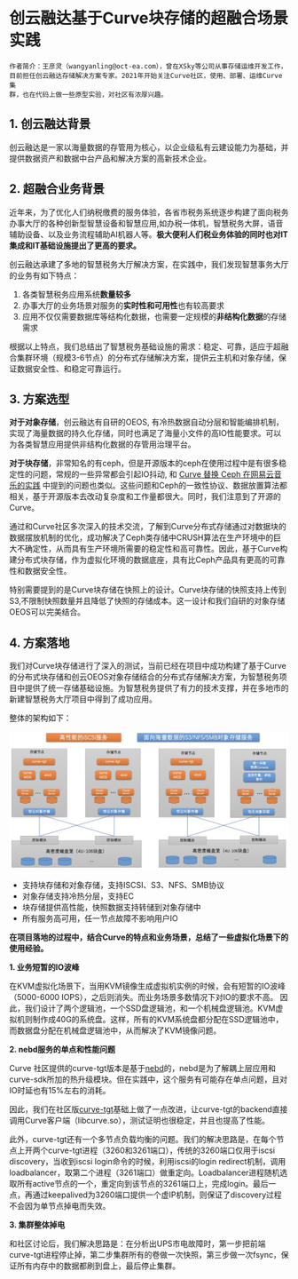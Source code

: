 # 创云融达基于Curve块存储的超融合场景实践

```
作者简介：王彦灵（wangyanling@oct-ea.com），曾在XSky等公司从事存储运维开发工作，
目前担任创云融达存储解决方案专家。2021年开始关注Curve社区，使用、部署、运维Curve集
群，也在代码上做一些原型实验，对社区有浓厚兴趣。
```

## 1. 创云融达背景

创云融达是一家以海量数据的存管用为核心，以企业级私有云建设能力为基础，并提供数据资产和数据中台产品和解决方案的高新技术企业。

## 2. 超融合业务背景

近年来，为了优化人们纳税缴费的服务体验，各省市税务系统逐步构建了面向税务办事大厅的各种创新型智慧设备和智慧应用,如办税一体机，智慧税务大屏，语音辅助设备、以及业务流程辅助AI机器人等。**极大便利人们税业务体验的同时也对IT集成和IT基础设施提出了更高的要求。** 

创云融达承建了多地的智慧税务大厅解决方案，在实践中，我们发现智慧事务大厅的业务有如下特点：
1. 各类智慧税务应用系统**数量较多**
2. 办事大厅的业务场景对服务的**实时性和可用性**也有较高要求
3. 应用不仅仅需要数据库等结构化数据，也需要一定规模的**非结构化数据**的存储需求

根据以上特点，我们总结出了智慧税务基础设施的需求：稳定、可靠，适应于超融合集群环境（规模3-6节点）的分布式存储解决方案，提供云主机和对象存储，保证数据安全性、和稳定可靠运行。

## 3. 方案选型

**对于对象存储**，创云融达有自研的OEOS, 有冷热数据自动分层和智能编排机制，实现了海量数据的持久化存储，同时也满足了海量小文件的高IO性能要求。可以为各类智慧应用提供非结构化数据的存管用治理平台。

**对于块存储**，非常知名的有ceph，但是开源版本的ceph在使用过程中是有很多稳定性的问题，常规的一些异常都会引起IO抖动, 和 [Curve 替换 Ceph 在网易云音乐的实践](https://mp.weixin.qq.com/s/530nTRxHHE5ghSItctqYvA) 中提到的问题也类似。这些问题和Ceph的一致性协议、数据放置算法都相关，基于开源版本去改动复杂度和工作量都很大。同时，我们注意到了开源的Curve。

通过和Curve社区多次深入的技术交流，了解到Curve分布式存储通过对数据块的数据摆放机制的优化，成功解决了Ceph类存储中CRUSH算法在生产环境中的巨大不确定性，从而具有生产环境所需要的稳定性和高可靠性。因此，基于Curve构建分布式块存储，作为虚拟化环境的数据底座，具有比Ceph产品具有更高的可靠性和数据安全性。

特别需要提到的是Curve块存储在快照上的设计。Curve块存储的快照支持上传到S3,不限制快照数量并且降低了快照的存储成本。这一设计和我们自研的对象存储OEOS可以完美结合。

## 4. 方案落地

我们对Curve块存储进行了深入的测试，当前已经在项目中成功构建了基于Curve的分布式块存储和创云OEOS对象存储结合的分布式存储解决方案，为智慧税务项目中提供了统一存储基础设施。为智慧税务提供了有力的技术支撑，并在多地市的新建智慧税务大厅项目中得到了成功应用。

整体的架构如下：

![arch](../../images/1117-arc.jpg)

- 支持块存储和对象存储，支持ISCSI、S3、NFS、SMB协议
- 对象存储支持冷热分层，支持EC
- 块存储提供高性能，快照数据支持转储到对象存储中
- 所有服务高可用，任一节点故障不影响用户IO

**在项目落地的过程中，结合Curve的特点和业务场景，总结了一些虚拟化场景下的使用经验。**

**1. 业务短暂的IO波峰**

在KVM虚拟化场景下，当用KVM镜像生成虚拟机实例的时候，会有短暂的IO波峰（5000-6000 IOPS），之后则消失。而业务场景多数情况下对IO的要求不高。
因此，我们设计了两个逻辑池，一个SSD盘逻辑池，和一个机械盘逻辑池。KVM虚拟机则制作成40G的系统盘。这样，所有的KVM系统盘都分配在SSD逻辑池中，而数据盘分配在机械盘逻辑池中，从而解决了KVM镜像问题。

**2. nebd服务的单点和性能问题**

Curve 社区提供的curve-tgt版本是基于[nebd](https://github.com/opencurve/curve/blob/master/docs/cn/nebd.md)的，nebd是为了解耦上层应用和curve-sdk所加的热升级模块。但在实践中，这个服务有可能存在单点问题，且对IO时延也有15%左右的消耗。

因此，我们在社区版[curve-tgt](https://github.com/opencurve/curve-tgt)基础上做了一点改进，让curve-tgt的backend直接调用Curve客户端（libcurve.so），测试证明也很稳定，并且也提高了性能。

此外，curve-tgt还有一个多节点负载均衡的问题。我们的解决思路是，在每个节点上开两个curve-tgt进程（3260和3261端口），传统的3260端口仅用于iscsi discovery，当收到iscsi login命令的时候，利用iscsi的login redirect机制，调用loadbalancer，取第二个进程（3261端口）做重定向。Loadbalancer进程随机选取所有active节点的一个，重定向到该节点的3261端口上，完成login。最后一点，再通过keepalived为3260端口提供一个虚IP机制，则保证了discovery过程不会因为单节点掉电而失效。

**3. 集群整体掉电**

和社区讨论后，我们解决思路是：在分析出UPS市电故障时，第一步把前端curve-tgt进程停止掉，第二步集群所有的卷做一次快照，第三步做一次fsync，保证所有内存中的数据都刷到盘上，最后停止集群。